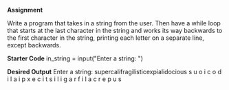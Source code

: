 **Assignment**

Write a program that takes in a string from the user. Then have a while loop that starts at the last character in the string and works its way backwards to the first character in the string, printing each letter on a separate line, except backwards.

**Starter Code**
in_string = input("Enter a string: ")

**Desired Output**
Enter a string: supercalifragilisticexpialidocious
s
u
o
i
c
o
d
i
l
a
i
p
x
e
c
i
t
s
i
l
i
g
a
r
f
i
l
a
c
r
e
p
u
s